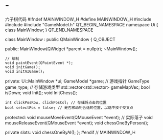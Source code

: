 # -
六子棋代码
#ifndef MAINWINDOW_H
#define MAINWINDOW_H
#include <QPushButton>
#include <QMainWindow>
#include "GameModel.h"
QT_BEGIN_NAMESPACE
namespace Ui { class MainWindow; }
QT_END_NAMESPACE

class MainWindow : public QMainWindow
{
    Q_OBJECT

public:
    MainWindow(QWidget *parent = nullptr);
    ~MainWindow();

    // 绘制
    void paintEvent(QPaintEvent *);
    void initGame();
    void initAIGame();

private:
    Ui::MainWindow *ui;
    GameModel *game; // 游戏指针
    GameType game_type; // 存储游戏类型
    std::vector<std::vector<int>> gameMapVec;
    bool isDown;
    void Init();
    void InitChess();

    int clickPosRow, clickPosCol; // 存储将点击的位置
    bool selectPos = false; // 是否移动到合适的位置，以选中摸个交叉点

protected:
    void mouseMoveEvent(QMouseEvent *event);
    // 实际落子
    void mouseReleaseEvent(QMouseEvent *event);
    void chessOneByPerson();

private slots:
    void chessOneByAI();
};
#endif // MAINWINDOW_H
